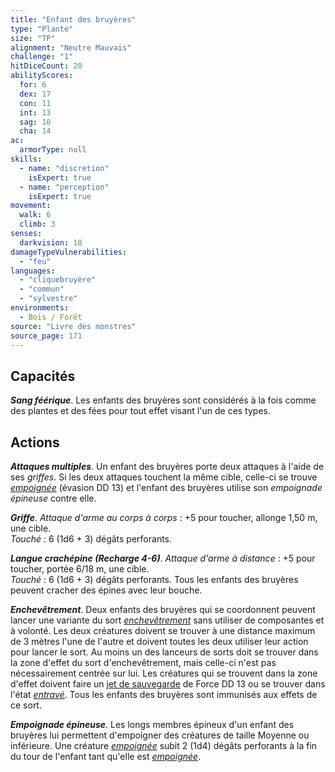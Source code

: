 ```yaml
---
title: "Enfant des bruyères"
type: "Plante"
size: "TP"
alignment: "Neutre Mauvais"
challenge: "1"
hitDiceCount: 20
abilityScores:
  for: 6
  dex: 17
  con: 11
  int: 13
  sag: 10
  cha: 14
ac:
  armorType: null
skills:
  - name: "discretion"
    isExpert: true
  - name: "perception"
    isExpert: true
movement:
  walk: 6
  climb: 3
senses:
  darkvision: 18
damageTypeVulnerabilities:
  - "feu"
languages:
  - "cliquebruyère"
  - "commun"
  - "sylvestre"
environments:
  - Bois / Forêt
source: "Livre des monstres"
source_page: 171
---
```

## Capacités
_**Sang féérique**_. Les enfants des bruyères sont considérés à la fois comme des plantes et des fées pour tout effet visant l'un de ces types.

## Actions
_**Attaques multiples**_. Un enfant des bruyères porte deux attaques à l'aide de ses _griffes_. Si les deux attaques touchent la même cible, celle-ci se trouve [_empoignée_](/gerer-la-sante-du-personnage/#empoigne) (évasion DD 13) et l'enfant des bruyères utilise son _empoignade épineuse_ contre elle.

_**Griffe**_. _Attaque d'arme au corps à corps_ : +5 pour toucher, allonge 1,50 m, une cible.  
_Touché_ : 6 (1d6 + 3) dégâts perforants.

_**Langue crachépine (Recharge 4-6)**_. _Attaque d'arme à distance_ : +5 pour toucher, portée 6/18 m, une cible.  
_Touché_ : 6 (1d6 + 3) dégâts perforants. Tous les enfants des bruyères peuvent cracher des épines avec leur bouche.

_**Enchevêtrement**_. Deux enfants des bruyères qui se coordonnent peuvent lancer une variante du sort [_enchevêtrement_](/grimoire/enchevetrement/) sans utiliser de composantes et à volonté. Les deux créatures doivent se trouver à une distance maximum de 3 mètres l'une de l'autre et doivent toutes les deux utiliser leur action pour lancer le sort. Au moins un des lanceurs de sorts doit se trouver dans la zone d'effet du sort d'enchevêtrement, mais celle-ci n'est pas nécessairement centrée sur lui. Les créatures qui se trouvent dans la zone d'effet doivent faire un [jet de sauvegarde](/utiliser-les-caracteristiques/#jets-de-sauvegarde) de Force DD 13 ou se trouver dans l'état [_entravé_](/gerer-la-sante-du-personnage/#entrave). Tous les enfants des bruyères sont immunisés aux effets de ce sort.

_**Empoignade épineuse**_. Les longs membres épineux d'un enfant des bruyères lui permettent d'empoigner des créatures de taille Moyenne ou inférieure. Une créature [_empoignée_](/gerer-la-sante-du-personnage/#empoigne) subit 2 (1d4) dégâts perforants à la fin du tour de l'enfant tant qu'elle est [_empoignée_](/gerer-la-sante-du-personnage/#empoigne).
